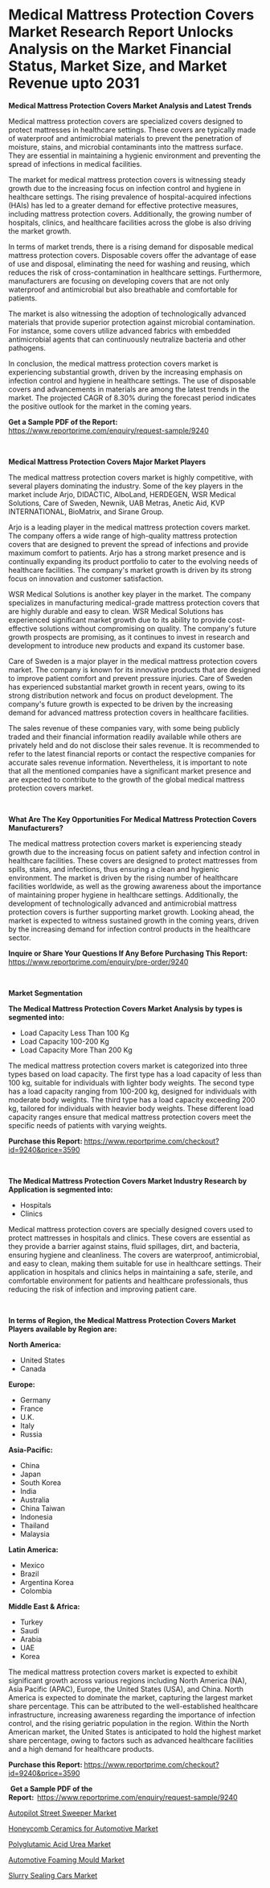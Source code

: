<p><h1>Medical Mattress Protection Covers Market Research Report Unlocks Analysis on the Market Financial Status, Market Size, and Market Revenue upto 2031</h1></p><p><strong>Medical Mattress Protection Covers Market Analysis and Latest Trends</strong></p>
<p><p>Medical mattress protection covers are specialized covers designed to protect mattresses in healthcare settings. These covers are typically made of waterproof and antimicrobial materials to prevent the penetration of moisture, stains, and microbial contaminants into the mattress surface. They are essential in maintaining a hygienic environment and preventing the spread of infections in medical facilities.</p><p>The market for medical mattress protection covers is witnessing steady growth due to the increasing focus on infection control and hygiene in healthcare settings. The rising prevalence of hospital-acquired infections (HAIs) has led to a greater demand for effective protective measures, including mattress protection covers. Additionally, the growing number of hospitals, clinics, and healthcare facilities across the globe is also driving the market growth.</p><p>In terms of market trends, there is a rising demand for disposable medical mattress protection covers. Disposable covers offer the advantage of ease of use and disposal, eliminating the need for washing and reusing, which reduces the risk of cross-contamination in healthcare settings. Furthermore, manufacturers are focusing on developing covers that are not only waterproof and antimicrobial but also breathable and comfortable for patients.</p><p>The market is also witnessing the adoption of technologically advanced materials that provide superior protection against microbial contamination. For instance, some covers utilize advanced fabrics with embedded antimicrobial agents that can continuously neutralize bacteria and other pathogens.</p><p>In conclusion, the medical mattress protection covers market is experiencing substantial growth, driven by the increasing emphasis on infection control and hygiene in healthcare settings. The use of disposable covers and advancements in materials are among the latest trends in the market. The projected CAGR of 8.30% during the forecast period indicates the positive outlook for the market in the coming years.</p></p>
<p><strong>Get a Sample PDF of the Report:&nbsp;</strong> <a href="https://www.reportprime.com/enquiry/request-sample/9240">https://www.reportprime.com/enquiry/request-sample/9240</a></p>
<p>&nbsp;</p>
<p><strong>Medical Mattress Protection Covers Major Market Players</strong></p>
<p><p>The medical mattress protection covers market is highly competitive, with several players dominating the industry. Some of the key players in the market include Arjo, DIDACTIC, AlboLand, HERDEGEN, WSR Medical Solutions, Care of Sweden, Newnik, UAB Metras, Anetic Aid, KVP INTERNATIONAL, BioMatrix, and Sirane Group.</p><p>Arjo is a leading player in the medical mattress protection covers market. The company offers a wide range of high-quality mattress protection covers that are designed to prevent the spread of infections and provide maximum comfort to patients. Arjo has a strong market presence and is continually expanding its product portfolio to cater to the evolving needs of healthcare facilities. The company's market growth is driven by its strong focus on innovation and customer satisfaction.</p><p>WSR Medical Solutions is another key player in the market. The company specializes in manufacturing medical-grade mattress protection covers that are highly durable and easy to clean. WSR Medical Solutions has experienced significant market growth due to its ability to provide cost-effective solutions without compromising on quality. The company's future growth prospects are promising, as it continues to invest in research and development to introduce new products and expand its customer base.</p><p>Care of Sweden is a major player in the medical mattress protection covers market. The company is known for its innovative products that are designed to improve patient comfort and prevent pressure injuries. Care of Sweden has experienced substantial market growth in recent years, owing to its strong distribution network and focus on product development. The company's future growth is expected to be driven by the increasing demand for advanced mattress protection covers in healthcare facilities.</p><p>The sales revenue of these companies vary, with some being publicly traded and their financial information readily available while others are privately held and do not disclose their sales revenue. It is recommended to refer to the latest financial reports or contact the respective companies for accurate sales revenue information. Nevertheless, it is important to note that all the mentioned companies have a significant market presence and are expected to contribute to the growth of the global medical mattress protection covers market.</p></p>
<p>&nbsp;</p>
<p><strong>What Are The Key Opportunities For Medical Mattress Protection Covers Manufacturers?</strong></p>
<p><p>The medical mattress protection covers market is experiencing steady growth due to the increasing focus on patient safety and infection control in healthcare facilities. These covers are designed to protect mattresses from spills, stains, and infections, thus ensuring a clean and hygienic environment. The market is driven by the rising number of healthcare facilities worldwide, as well as the growing awareness about the importance of maintaining proper hygiene in healthcare settings. Additionally, the development of technologically advanced and antimicrobial mattress protection covers is further supporting market growth. Looking ahead, the market is expected to witness sustained growth in the coming years, driven by the increasing demand for infection control products in the healthcare sector.</p></p>
<p><strong>Inquire or Share Your Questions If Any Before Purchasing This Report:</strong> <a href="https://www.reportprime.com/enquiry/pre-order/9240">https://www.reportprime.com/enquiry/pre-order/9240</a></p>
<p>&nbsp;</p>
<p><strong>Market Segmentation</strong></p>
<p><strong>The Medical Mattress Protection Covers Market Analysis by types is segmented into:</strong></p>
<p><ul><li>Load Capacity Less Than 100 Kg</li><li>Load Capacity 100-200 Kg</li><li>Load Capacity More Than 200 Kg</li></ul></p>
<p><p>The medical mattress protection covers market is categorized into three types based on load capacity. The first type has a load capacity of less than 100 kg, suitable for individuals with lighter body weights. The second type has a load capacity ranging from 100-200 kg, designed for individuals with moderate body weights. The third type has a load capacity exceeding 200 kg, tailored for individuals with heavier body weights. These different load capacity ranges ensure that medical mattress protection covers meet the specific needs of patients with varying weights.</p></p>
<p><strong>Purchase this Report:&nbsp;</strong><a href="https://www.reportprime.com/checkout?id=9240&price=3590">https://www.reportprime.com/checkout?id=9240&price=3590</a></p>
<p>&nbsp;</p>
<p><strong>The Medical Mattress Protection Covers Market Industry Research by Application is segmented into:</strong></p>
<p><ul><li>Hospitals</li><li>Clinics</li></ul></p>
<p><p>Medical mattress protection covers are specially designed covers used to protect mattresses in hospitals and clinics. These covers are essential as they provide a barrier against stains, fluid spillages, dirt, and bacteria, ensuring hygiene and cleanliness. The covers are waterproof, antimicrobial, and easy to clean, making them suitable for use in healthcare settings. Their application in hospitals and clinics helps in maintaining a safe, sterile, and comfortable environment for patients and healthcare professionals, thus reducing the risk of infection and improving patient care.</p></p>
<p>&nbsp;</p>
<p><strong>In terms of Region, the Medical Mattress Protection Covers Market Players available by Region are:</strong></p>
<p>
    <p> <strong> North America: </strong>
        <ul>
            <li>United States</li>
            <li>Canada</li>
        </ul>
        </p> 
    <p> <strong> Europe: </strong>
        <ul>
            <li>Germany</li>
            <li>France</li>
            <li>U.K.</li>
            <li>Italy</li>
            <li>Russia</li>
        </ul>
        </p> 
    <p> <strong> Asia-Pacific: </strong>
        <ul>
            <li>China</li>
            <li>Japan</li>
            <li>South Korea</li>
            <li>India</li>
            <li>Australia</li>
            <li>China Taiwan</li>
            <li>Indonesia</li>
            <li>Thailand</li>
            <li>Malaysia</li>
        </ul>
        </p> 
    <p> <strong> Latin America: </strong>
        <ul>
            <li>Mexico</li>
            <li>Brazil</li>
            <li>Argentina Korea</li>
            <li>Colombia</li>
        </ul>
        </p> 
    <p> <strong> Middle East & Africa: </strong>
        <ul>
            <li>Turkey</li>
            <li>Saudi</li>
            <li>Arabia</li>
            <li>UAE</li>
            <li>Korea</li>
        </ul>
    </p>
    </p>
<p><p>The medical mattress protection covers market is expected to exhibit significant growth across various regions including North America (NA), Asia Pacific (APAC), Europe, the United States (USA), and China. North America is expected to dominate the market, capturing the largest market share percentage. This can be attributed to the well-established healthcare infrastructure, increasing awareness regarding the importance of infection control, and the rising geriatric population in the region. Within the North American market, the United States is anticipated to hold the highest market share percentage, owing to factors such as advanced healthcare facilities and a high demand for healthcare products.</p></p>
<p><strong>Purchase this Report: </strong><a href="https://www.reportprime.com/checkout?id=9240&price=3590">https://www.reportprime.com/checkout?id=9240&price=3590</a></p>
<p>&nbsp;<strong>Get a Sample PDF of the Report:&nbsp;&nbsp;</strong><a href="https://www.reportprime.com/enquiry/request-sample/9240">https://www.reportprime.com/enquiry/request-sample/9240</a></p>
<p><strong></strong></p>
<p><p><a href="https://medium.com/@jasonmartin866/autopilot-street-sweeper-market-exploring-market-share-market-trends-and-future-growth-f6a15982468d">Autopilot Street Sweeper Market</a></p><p><a href="https://medium.com/@jasonmartin866/honeycomb-ceramics-for-automotive-market-report-reveals-the-latest-trends-and-growth-opportunities-57b4b5088d75">Honeycomb Ceramics for Automotive Market</a></p><p><a href="https://medium.com/@jordanmendez766/polyglutamic-acid-urea-market-furnishes-information-on-market-share-market-trends-and-market-1b57fc7f771d">Polyglutamic Acid Urea Market</a></p><p><a href="https://medium.com/@jasonmartin866/automotive-foaming-mould-market-analysis-its-cagr-market-segmentation-and-global-industry-e8342a2c720c">Automotive Foaming Mould Market</a></p><p><a href="https://medium.com/@jasonmartin866/slurry-sealing-cars-market-analysis-and-sze-forecasted-for-period-from-2024-to-2031-ab455a7bbbfe">Slurry Sealing Cars Market</a></p></p>